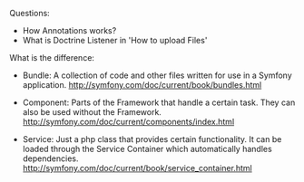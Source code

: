 
Questions:

- How Annotations works?
- What is Doctrine Listener in 'How to upload Files'


What is the difference:

- Bundle: A collection of code and other files written for use in a Symfony application. http://symfony.com/doc/current/book/bundles.html

- Component: Parts of the Framework that handle a certain task. They can also be used without the Framework. http://symfony.com/doc/current/components/index.html

- Service: Just a php class that provides certain functionality. It can be loaded through the Service Container which automatically handles dependencies. http://symfony.com/doc/current/book/service_container.html